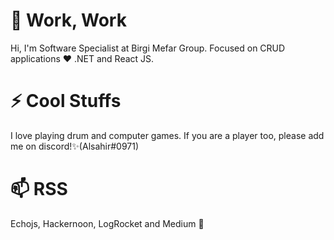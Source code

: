 
# 💬 Work, Work
Hi, I'm Software Specialist at Birgi Mefar Group. Focused on  CRUD applications ❤️ .NET and React JS. 

# ⚡ Cool Stuffs
I love playing drum and computer games. If you are a player too, please add me on discord!✨(Alsahir#0971)

# 📫 RSS
Echojs, Hackernoon, LogRocket and Medium 👯


